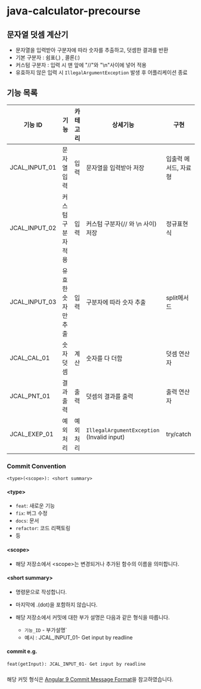 # java-calculator-precourse

## 문자열 덧셈 계산기

- 문자열을 입력받아 구분자에 따라 숫자를 추출하고, 덧셈한 결과를 반환
- 기본 구분자 : 쉼표(,) , 콜론(:)
- 커스텀 구분자 : 입력 시 맨 앞에 "//"와 "\n"사이에 넣어 적용
- 유효하지 않은 입력 시 `IllegalArgumentException` 발생 후 어플리케이션 종료

## 기능 목록
| 기능 ID         |기능|카테고리| 상세기능                                       | 구현           |
|---------------|--|--|--------------------------------------------|--------------|
| JCAL_INPUT_01 |문자열 입력|입력| 문자열을 입력받아 저장                               | 입출력 메서드, 자료형 |
| JCAL_INPUT_02 |커스텀 구분자 적용|입력| 커스텀 구분자(// 와 \n 사이) 저장                     | 정규표현식        |
|JCAL_INPUT_03|유효한 숫자만 추출|입력| 구분자에 따라 숫자 추출                              | split메서드     |
|JCAL_CAL_01|숫자 덧셈|계산| 숫자를 다 더함                                   | 덧셈 연산자       |
|JCAL_PNT_01|결과 출력|출력| 덧셈의 결과를 출력                                 |출력 연산자|
|JCAL_EXEP_01|예외 처리|예외처리| `IllegalArgumentException` (Invalid input) |try/catch|


### Commit Convention

```shell
<type>(<scope>): <short summary>
```

#### \<type>
- `feat`: 새로운 기능
- `fix`: 버그 수정
- `docs`: 문서
- `refactor`: 코드 리팩토링
- 등

#### \<scope>
- 해당 저장소에서 \<scope>는  변경되거나 추가된 함수의 이름을 의미합니다.

#### \<short summary>
- 명령문으로 작성합니다.
- 마지막에 .(dot)을 포함하지 않습니다.

- 해당 저장소에서 커밋에 대한 부가 설명은 다음과 같은 형식을 따릅니다.
  - `기능_ID` - 부가설명`
  - 예시 : JCAL_INPUT_01- Get input by readline

#### commit e.g.
```shell
feat(getInput): JCAL_INPUT_01- Get input by readline
```

### 
해당 커밋 형식은 [Angular 9 Commit Message Format](https://github.com/angular/angular/blob/main/CONTRIBUTING.md#type)을 참고하였습니다.

